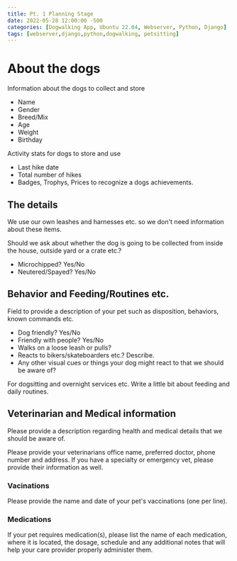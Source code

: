 ```yaml
---
title: Pt. 1 Planning Stage
date: 2022-05-28 12:00:00 -500
categories: [Dogwalking App, Ubuntu 22.04, Webserver, Python, Django]
tags: [webserver,django,python,dogwalking, petsitting]
---
```


# About the dogs

Information about the dogs to collect and store

* Name
* Gender
* Breed/Mix
* Age
* Weight
* Birthday

Activity stats for dogs to store and use

* Last hike date
* Total number of hikes
* Badges, Trophys, Prices to recognize a dogs achievements.

## The details

We use our own leashes and harnesses etc. so we don't need information about these items.

Should we ask about whether the dog is going to be collected from inside the house, outside yard or a crate etc.?

* Microchipped?  Yes/No
* Neutered/Spayed? Yes/No

## Behavior and Feeding/Routines etc.

Field to provide a description of your pet such as disposition, behaviors, known commands etc.

* Dog friendly? Yes/No
* Friendly with people? Yes/No
* Walks on a loose leash or pulls?
* Reacts to bikers/skateboarders etc.? Describe.
* Any other visual cues or things your dog might react to that we should be aware of?

For dogsitting and overnight services etc. Write a little bit about feeding and daily routines.


## Veterinarian and Medical information

Please provide a description regarding health and medical details that we should be aware of.

Please provide your veterinarians office name, preferred doctor, phone number and address. If you have a specialty or emergency vet, please provide their information as well.

### Vacinations

Please provide the name and date of your pet's vaccinations (one per line).

### Medications 

If your pet requires medication(s), please list the name of each medication, where it is located, the dosage, schedule and any additional notes that will help your care provider properly administer them.